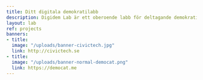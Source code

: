 ```yaml
---
title: Ditt digitala demokratilabb
description: Digidem Lab är ett oberoende labb för deltagande demokrati med ny teknik. Vi backar projekt, utvecklar medborgarplattformar, ordnar föreläsningar, workshops och hackathons.
layout: lab
ref: projects
banners:
- title:
  image: "/uploads/banner-civictech.jpg"
  link: http://civictech.se
- title:
  image: "/uploads/banner-normal-democat.png"
  link: https://democat.me
---
```

